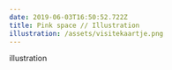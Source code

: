 ```yaml
---
date: 2019-06-03T16:50:52.722Z
title: Pink space // Illustration
illustration: /assets/visitekaartje.png
---
```

illustration
